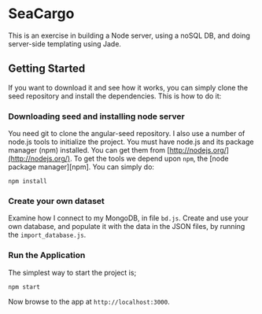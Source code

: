 # SeaCargo

This is an exercise in building a Node server, using a noSQL DB, and doing server-side templating using Jade.


## Getting Started

If you want to download it and see how it works,  you can simply clone the seed repository and install the dependencies.
This is how to do it:

### Downloading seed and installing node server

You need git to clone the angular-seed repository.
I also use a number of node.js tools to initialize the project. You must have node.js and
its package manager (npm) installed.  You can get them from [http://nodejs.org/](http://nodejs.org/).
To get the tools we depend upon `npm`, the [node package manager][npm].
You can simply do:

```
npm install
```
### Create your own dataset
Examine how I connect to my MongoDB, in file `bd.js`. Create and use your own database, and populate it with the data in the JSON files,
by running the `import_database.js`.


### Run the Application

The simplest way to start the project is;

```
npm start
```

Now browse to the app at `http://localhost:3000`.
